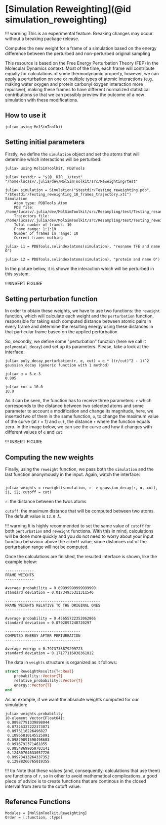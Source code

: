 # [Simulation Reweighting](@id simulation_reweighting)

!!! warning
    This is an experimental feature. Breaking changes may occur without 
    a breaking package release.

Computes the new weight for a frame of a simulation based on the energy difference between the perturbed and non-perturbed original sampling

This resource is based on the Free Energy Perturbation Theory (FEP) in the Molecular Dynamics context. Most of the time, each frame will contribute equally
for calculations of some thermodynamic property, however, we can apply a perturbation on one or multiple types of atomic
interactions (e.g. making water oxygen and protein carbonyl oxygen interaction more repulsive), making these frames to have different normalized statistical contributions so that we can 
possibly preview the outcome of a new simulation with these modifications.

## How to use it
```julia-repl
julia> using MolSimToolkit
```

## Setting initial parameters
Firstly, we define the ```simulation``` object and set the atoms that will determine which interactions will be perturbed:

```julia-repl
julia> using MolSimToolkit, PDBTools

julia> testdir = "$(@__DIR__)/test"
"/home/lucasv/.julia/dev/MolSimToolkit/src/Reweighting/test"

julia> simulation = Simulation("$testdir/Testing_reweighting.pdb", "/$testdir/Testing_reweighting_10_frames_trajectory.xtc")
Simulation 
    Atom type: PDBTools.Atom
    PDB file: /home/lucasv/.julia/dev/MolSimToolkit/src/Resampling/test/Testing_resampling.pdb
    Trajectory file: /home/lucasv/.julia/dev/MolSimToolkit/src/Resampling/test/Testing_reweighting_10_frames_trajectory.xtc
    Total number of frames: 10
    Frame range: 1:1:10
    Number of frames in range: 10
    Current frame: nothing

julia> i1 = PDBTools.selindex(atoms(simulation), "resname TFE and name O")

julia> i2 = PDBTools.selindex(atoms(simulation), "protein and name O")
```
In the picture below, it is shown the interaction which will be perturbed in this system:

!!!!INSERT FIGURE

## Setting perturbation function
In order to obtain these weights, we have to use two functions: the ```reweight``` function, which will calculate each weight and the ```perturbation``` function, responsible for taking each computed distance between atomic pairs in every frame and determine the resulting energy using these distances in that particular frame based on the applied perturbation.

So, secondly, we define some "perturbation" function (here we call it ```polynomial_decay```) and set up its parameters. Please, take a look at the interface:

```julia-repl
julia> poly_decay_perturbation(r, α, cut) = α * ((r/cut)^2 - 1)^2
gaussian_decay (generic function with 1 method)

julia> α = 5.e-3
0.005

julia> cut = 10.0
10.0
```


As it can be seen, the function has to receive three parameters: `r` which corresponds to the distance between two selected atoms and some parameter to account a modification and change its magnitude, here, we inserted two of them in the same function, `α`, to change the maximum value of the curve (at r = 1) and `cut`, the distance `r` where the function equals zero. In the image below, we can see the curve and how it changes with different values of `α` and `cut`:

!!! INSERT FIGURE

## Computing the new weights
Finally, using the ```reweight``` function, we pass both the ```simulation``` and the last function anonymously in the input. Again, watch the interface:

```julia-repl

julia> weights = reweight(simulation, r -> gaussian_decay(r, α, cut), i1, i2; cutoff = cut)
```

`r`: the distance between the twos atoms 

`cutoff`: the maximum distance that will be computed between two atoms. The default value is `12.0 Å`.

!!! warning
    It is highly recommended to set the same value of `cutoff` for both `perturbation` and `reweight` functions.
    With this in mind, calculations will be done more quickly and you do not need to worry about your input function
    behaviour above the `cutoff` value, since distances out of the perturbation range will not be computed.

Once the calculations are finished, the resulted interface is shown, like the example below:
```julia-repl
-------------
FRAME WEIGHTS
-------------

Average probability = 0.09999999999999999
standard deviation = 0.01734935311311546

-------------------------------------------
FRAME WEIGHTS RELATIVE TO THE ORIGINAL ONES
-------------------------------------------

Average probability = 0.45655722352062866
standard deviation = 0.0792097248720297

----------------------------------
COMPUTED ENERGY AFTER PERTURBATION
----------------------------------

Average energy = 0.7973733879299723
standard deviation = 0.17177116838361012
```

The data in ```weights``` structure is organized as it follows:

```julia
struct ReweightResults{T<:Real}
    probability::Vector{T}
    relative_probability::Vector{T}
    energy::Vector{T}
end
```

As an example, if we want the absolute weights computed for our simulation:

```julia-repl
julia> weights.probability
10-element Vector{Float64}:
 0.08987791339898044
 0.07326337222373071
 0.0973116226496827
 0.10965810145525891
 0.09829891590498603
 0.0916792371461855
 0.08548699059703141
 0.12480704633057726
 0.09973413264337352
 0.12988266765019355
```

!!! tip
    Note that these values (and, consequently, calculations that use them) are functions of `r`, 
    so in other to avoid mathematical complications, a good piece of advice is to create functions that 
    are continous in the closed interval from zero to the cutoff value.  

## Reference Functions
```@autodocs
Modules = [MolSimToolkit.Reweighting]
Order = [:function, :type]
```